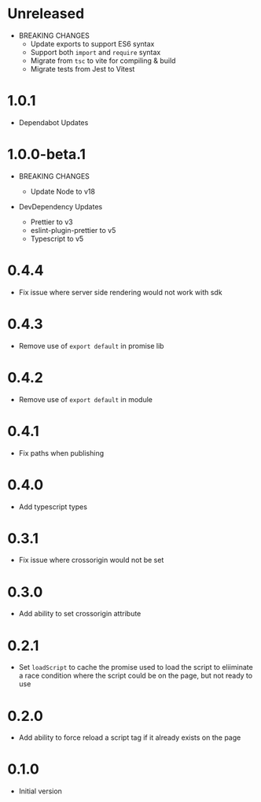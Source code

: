 # Unreleased

- BREAKING CHANGES
  - Update exports to support ES6 syntax
  - Support both `import` and `require` syntax
  - Migrate from `tsc` to vite for compiling & build
  - Migrate tests from Jest to Vitest

# 1.0.1

- Dependabot Updates

# 1.0.0-beta.1

- BREAKING CHANGES

  - Update Node to v18

- DevDependency Updates
  - Prettier to v3
  - eslint-plugin-prettier to v5
  - Typescript to v5

# 0.4.4

- Fix issue where server side rendering would not work with sdk

# 0.4.3

- Remove use of `export default` in promise lib

# 0.4.2

- Remove use of `export default` in module

# 0.4.1

- Fix paths when publishing

# 0.4.0

- Add typescript types

# 0.3.1

- Fix issue where crossorigin would not be set

# 0.3.0

- Add ability to set crossorigin attribute

# 0.2.1

- Set `loadScript` to cache the promise used to load the script to eliiminate a race condition where the script could be on the page, but not ready to use

# 0.2.0

- Add ability to force reload a script tag if it already exists on the page

# 0.1.0

- Initial version

